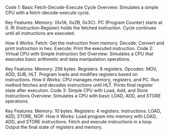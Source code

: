 Code 1: Basic Fetch-Decode-Execute Cycle
Overview:
Simulates a simple CPU with a fetch-decode-execute cycle.

Key Features:
Memory: {0x1A, 0x2B, 0x3C}.
PC (Program Counter) starts at 0.
IR (Instruction Register) holds the fetched instruction.
Cycle continues until all instructions are executed.

How it Works:
Fetch: Get the instruction from memory.
Decode: Convert and print instruction in hex.
Execute: Print the executed instruction.
Code 2: Virtual CPU with Simple Instruction Set
Overview:
Simulates a CPU that executes basic arithmetic and data manipulation operations.

Key Features:
Memory: 256 bytes.
Registers: 8 registers.
Opcodes: MOV, ADD, SUB, HLT.
Program loads and modifies registers based on instructions.
How it Works:
CPU manages memory, registers, and PC.
Run method fetches and decodes instructions until HLT.
Prints final register state after execution.
Code 3: Simple CPU with Load, Add, and Store Instructions
Overview:
Simulates a CPU with basic LOAD, ADD, and STORE operations.

Key Features:
Memory: 10 bytes.
Registers: 4 registers.
Instructions: LOAD, ADD, STORE, NOP.
How it Works:
Load program into memory with LOAD, ADD, and STORE instructions.
Fetch and execute instructions in a loop.
Output the final state of registers and memory.